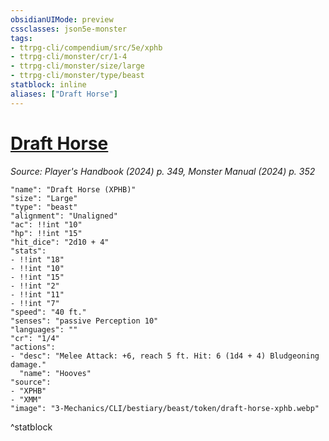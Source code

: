 ```yaml
---
obsidianUIMode: preview
cssclasses: json5e-monster
tags:
- ttrpg-cli/compendium/src/5e/xphb
- ttrpg-cli/monster/cr/1-4
- ttrpg-cli/monster/size/large
- ttrpg-cli/monster/type/beast
statblock: inline
aliases: ["Draft Horse"]
---
```

# [Draft Horse](3-Mechanics\CLI\bestiary\beast/draft-horse-xphb.md)
*Source: Player's Handbook (2024) p. 349, Monster Manual (2024) p. 352*  

```statblock
"name": "Draft Horse (XPHB)"
"size": "Large"
"type": "beast"
"alignment": "Unaligned"
"ac": !!int "10"
"hp": !!int "15"
"hit_dice": "2d10 + 4"
"stats":
- !!int "18"
- !!int "10"
- !!int "15"
- !!int "2"
- !!int "11"
- !!int "7"
"speed": "40 ft."
"senses": "passive Perception 10"
"languages": ""
"cr": "1/4"
"actions":
- "desc": "Melee Attack: +6, reach 5 ft. Hit: 6 (1d4 + 4) Bludgeoning damage."
  "name": "Hooves"
"source":
- "XPHB"
- "XMM"
"image": "3-Mechanics/CLI/bestiary/beast/token/draft-horse-xphb.webp"
```
^statblock